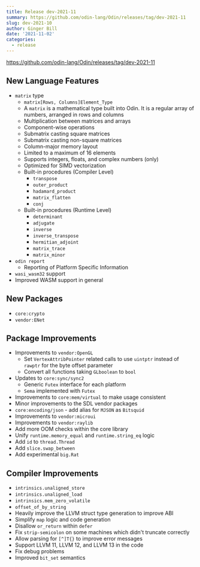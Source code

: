 ```yaml
---
title: Release dev-2021-11
summary: https://github.com/odin-lang/Odin/releases/tag/dev-2021-11
slug: dev-2021-10
author: Ginger Bill
date: '2021-11-02'
categories:
  - release
---
```


https://github.com/odin-lang/Odin/releases/tag/dev-2021-11

## New Language Features

* `matrix` type
    * `matrix[Rows, Columns]Element_Type`
    * A `matrix` is a mathematical type built into Odin. It is a regular array of numbers, arranged in rows and columns
    * Multiplication between matrices and arrays
    * Component-wise operations
    * Submatrix casting square matrices
    * Submatrix casting non-square matrices
    * Column-major memory layout
    * Limited to a maximum of 16 elements
    * Supports integers, floats, and complex numbers (only)
    * Optimized for SIMD vectorization
    * Built-in procedures (Compiler Level)
        * `transpose`
        * `outer_product`
        * `hadamard_product`
        * `matrix_flatten`
        * `conj`
    * Built-in procedures (Runtime Level)
        * `determinant`
        * `adjugate`
        * `inverse`
        * `inverse_transpose`
        * `hermitian_adjoint`
        * `matrix_trace`
        * `matrix_minor`
* `odin report`
    * Reporting of Platform Specific Information
* `wasi_wasm32` support
* Improved WASM support in general

## New Packages

* `core:crypto`
* `vendor:ENet`

## Package Improvements

* Improvements to `vendor:OpenGL`
    * Set `VertexAttribPointer` related calls to use `uintptr` instead of `rawptr` for the byte offset parameter
    * Convert all functions taking `GLboolean` to `bool`
* Updates to `core:sync/sync2`
    * Generic `Futex` interface for each platform
    * `Sema` implemented with `Futex`
* Improvements to `core:mem/virtual` to make usage consistent
* Minor improvements to the SDL vendor packages
* `core:encoding/json` - add alias for `MJSON` as `Bitsquid`
* Improvements to `vendor:microui`
* Improvements to `vendor:raylib`
* Add more OOM checks within the core library
* Unify `runtime.memory_equal` and `runtime.string_eq` logic
* Add `id` to `thread.Thread`
* Add `slice.swap_between`
* Add experimental `big.Rat`

## Compiler Improvements

* `intrinsics.unaligned_store`
* `intrinsics.unaligned_load`
* `intrinsics.mem_zero_volatile`
* `offset_of_by_string`
* Heavily improve the LLVM struct type generation to improve ABI
* Simplify `map` logic and code generation
* Disallow `or_return` within `defer`
* Fix `strip-semicolon` on some machines which didn't truncate correctly
* Allow parsing for `[^]T{}` to improve error messages
* Support LLVM 11, LLVM 12, and LLVM 13 in the code
* Fix debug problems
* Improved `bit_set` semantics
